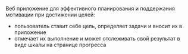 Веб приложение для эффективного планирования и поддержания мотивации при достижении целей:
- пользователь ставит себе цель, определяет задачи и вносит их в приложение
- отмечает их выполнение и может отслеживать свой результат в виде шкалы на странице прогресса
